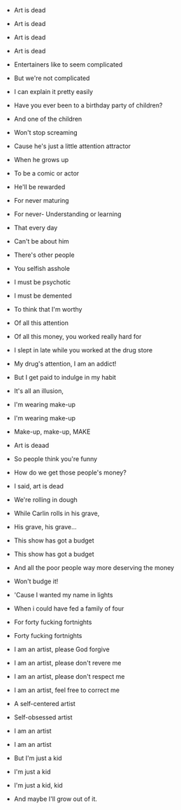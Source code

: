 - Art is dead
- Art is dead
- Art is dead
- Art is dead

- Entertainers like to seem complicated
- But we're not complicated
- I can explain it pretty easily
- Have you ever been to a birthday party of children?
- And one of the children
- Won't stop screaming
- Cause he's just a little attention attractor
- When he grows up
- To be a comic or actor
- He'll be rewarded
- For never maturing
- For never- Understanding or learning
- That every day
- Can't be about him
- There's other people
- You selfish asshole

- I must be psychotic
- I must be demented
- To think that I'm worthy
- Of all this attention
- Of all this money, you worked really hard for
- I slept in late while you worked at the drug store
- My drug's attention, I am an addict!
- But I get paid to indulge in my habit
- It's all an illusion,
- I'm wearing make-up
- I'm wearing make-up
- Make-up, make-up, MAKE

- Art is deaad
- So people think you're funny
- How do we get those people's money?
- I said, art is dead
- We're rolling in dough
- While Carlin rolls in his grave,
- His grave, his grave...
- This show has got a budget
- This show has got a budget
- And all the poor people way more deserving the money
- Won't budge it!
- 'Cause I wanted my name in lights
- When i could have fed a family of four
- For forty fucking fortnights
- Forty fucking fortnights

- I am an artist, please God forgive
- I am an artist, please don't revere me
- I am an artist, please don't respect me
- I am an artist, feel free to correct me
- A self-centered artist
- Self-obsessed artist
- I am an artist
- I am an artist
- But I'm just a kid
- I'm just a kid
- I'm just a kid, kid
- And maybe I'll grow out of it.




 

